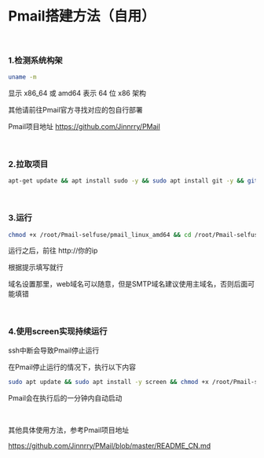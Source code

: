 # Pmail搭建方法（自用）

<br>

### 1.检测系统构架

```bash
uname -m

```



显示 x86_64 或 amd64 表示 64 位 x86 架构

其他请前往Pmail官方寻找对应的包自行部署

Pmail项目地址 https://github.com/Jinnrry/PMail

<br>

### 2.拉取项目

```bash
apt-get update && apt install sudo -y && sudo apt install git -y && git clone https://github.com/lisi-123/Pmail-selfuse.git

```

<br>

### 3.运行

```bash
chmod +x /root/Pmail-selfuse/pmail_linux_amd64 && cd /root/Pmail-selfuse && ./pmail_linux_amd64 -p 80

```

运行之后，前往 http://你的ip 

根据提示填写就行


域名设置那里，web域名可以随意，但是SMTP域名建议使用主域名，否则后面可能填错

<br>

### 4.使用screen实现持续运行

ssh中断会导致Pmail停止运行

在Pmail停止运行的情况下，执行以下内容


```bash
sudo apt update && sudo apt install -y screen && chmod +x /root/Pmail-selfuse/script.sh && (crontab -l 2>/dev/null; echo "* * * * * /root/Pmail-selfuse/script.sh") | sort -u | crontab -

```

Pmail会在执行后的一分钟内自动启动

<br>



其他具体使用方法，参考Pmail项目地址

https://github.com/Jinnrry/PMail/blob/master/README_CN.md




<br>

<br>









